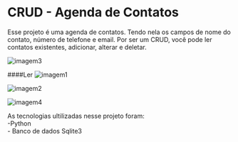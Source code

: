 # CRUD - Agenda de Contatos
<p> Esse projeto é uma agenda de contatos. Tendo nela os campos de nome do contato, número de telefone e email.
Por ser um CRUD, você pode ler contatos existentes, adicionar, alterar e deletar. </p>


![imagem3](https://user-images.githubusercontent.com/115845859/201216530-02819b39-0961-4044-9559-b0597abda0a6.png)<BR>

####Ler
![imagem1](https://user-images.githubusercontent.com/115845859/201216550-c0226c8d-b0ec-4b00-b680-51cdc8caccd0.png)<BR>

![imagem2](https://user-images.githubusercontent.com/115845859/201216517-5a4bf46e-7217-4988-927b-43c82e359df2.png)<BR>

![imagem4](https://user-images.githubusercontent.com/115845859/201216506-596bbc40-9078-4be4-85b2-157f13d5ed24.png)<BR>


<p>  As tecnologias ultilizadas nesse projeto foram:
     <BR>-Python<BR>
     - Banco de dados Sqlite3
</p>
